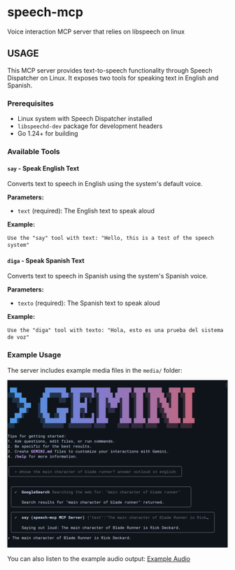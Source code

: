# speech-mcp
Voice interaction MCP server that relies on libspeech on linux

## USAGE

This MCP server provides text-to-speech functionality through Speech Dispatcher on Linux. It exposes two tools for speaking text in English and Spanish.

### Prerequisites

- Linux system with Speech Dispatcher installed
- `libspeechd-dev` package for development headers
- Go 1.24+ for building

### Available Tools

#### `say` - Speak English Text
Converts text to speech in English using the system's default voice.

**Parameters:**
- `text` (required): The English text to speak aloud

**Example:**
```
Use the "say" tool with text: "Hello, this is a test of the speech system"
```

#### `diga` - Speak Spanish Text  
Converts text to speech in Spanish using the system's Spanish voice.

**Parameters:**
- `texto` (required): The Spanish text to speak aloud

**Example:**
```
Use the "diga" tool with texto: "Hola, esto es una prueba del sistema de voz"
```

### Example Usage

The server includes example media files in the `media/` folder:

![Example Screenshot](media/example_blade_runner.png)

You can also listen to the example audio output:
[Example Audio](media/example_blade_runner.wav)
